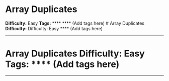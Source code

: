 # Array Duplicates

**Difficulty:** Easy
**Tags:** **** **** (Add tags here) # Array Duplicates **Difficulty:** Difficulty: Easy **** (Add tags here)

---

# Array Duplicates **Difficulty:** Easy **Tags:** **** (Add tags here) 

---

